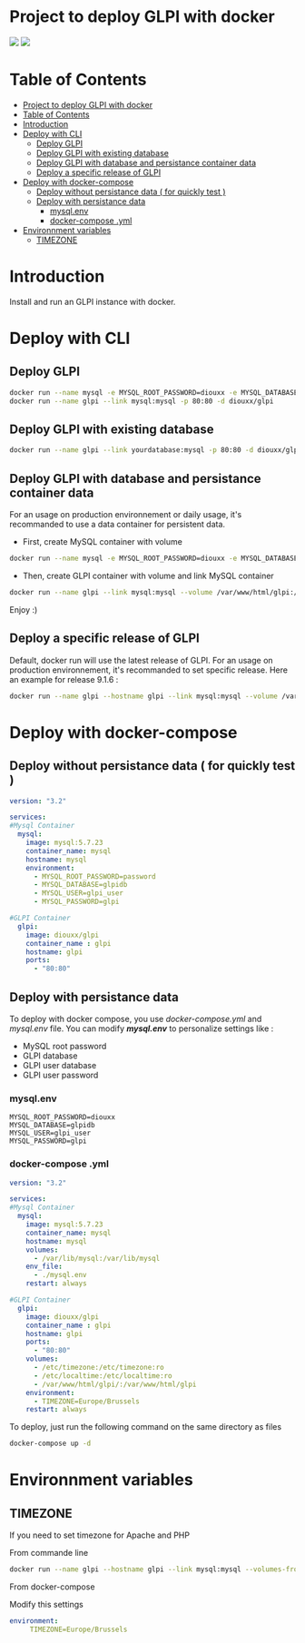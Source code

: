 # Project to deploy GLPI with docker

[![](https://images.microbadger.com/badges/version/diouxx/glpi.svg)](http://microbadger.com/images/diouxx/glpi "Get your own version badge on microbadger.com") [![](https://images.microbadger.com/badges/image/diouxx/glpi.svg)](http://microbadger.com/images/diouxx/glpi "Get your own image badge on microbadger.com")

# Table of Contents
- [Project to deploy GLPI with docker](#project-to-deploy-glpi-with-docker)
- [Table of Contents](#table-of-contents)
- [Introduction](#introduction)
- [Deploy with CLI](#deploy-with-cli)
  - [Deploy GLPI](#deploy-glpi)
  - [Deploy GLPI with existing database](#deploy-glpi-with-existing-database)
  - [Deploy GLPI with database and persistance container data](#deploy-glpi-with-database-and-persistance-container-data)
  - [Deploy a specific release of GLPI](#deploy-a-specific-release-of-glpi)
- [Deploy with docker-compose](#deploy-with-docker-compose)
  - [Deploy without persistance data ( for quickly test )](#deploy-without-persistance-data--for-quickly-test)
  - [Deploy with persistance data](#deploy-with-persistance-data)
    - [mysql.env](#mysqlenv)
    - [docker-compose .yml](#docker-compose-yml)
- [Environnment variables](#environnment-variables)
  - [TIMEZONE](#timezone)

# Introduction

Install and run an GLPI instance with docker.

# Deploy with CLI

## Deploy GLPI 
```sh
docker run --name mysql -e MYSQL_ROOT_PASSWORD=diouxx -e MYSQL_DATABASE=glpidb -e MYSQL_USER=glpi_user -e MYSQL_PASSWORD=glpi -d mysql:5.7.23
docker run --name glpi --link mysql:mysql -p 80:80 -d diouxx/glpi
```

## Deploy GLPI with existing database
```sh
docker run --name glpi --link yourdatabase:mysql -p 80:80 -d diouxx/glpi
```

## Deploy GLPI with database and persistance container data

For an usage on production environnement or daily usage, it's recommanded to use a data container for persistent data.

* First, create MySQL container with volume

```sh
docker run --name mysql -e MYSQL_ROOT_PASSWORD=diouxx -e MYSQL_DATABASE=glpidb -e MYSQL_USER=glpi_user -e MYSQL_PASSWORD=glpi --volume /var/lib/mysql:/var/lib/mysql -d mysql:5.7.23
```

* Then, create GLPI container with volume and link MySQL container

```sh
docker run --name glpi --link mysql:mysql --volume /var/www/html/glpi:/var/www/html/glpi -p 80:80 -d diouxx/glpi
```

Enjoy :)

## Deploy a specific release of GLPI
Default, docker run will use the latest release of GLPI.
For an usage on production environnement, it's recommanded to set specific release.
Here an example for release 9.1.6 :
```sh
docker run --name glpi --hostname glpi --link mysql:mysql --volume /var/www/html/glpi:/var/www/html/glpi -p 80:80 --env "VERSION_GLPI=9.1.6" -d diouxx/glpi
```

# Deploy with docker-compose

## Deploy without persistance data ( for quickly test )
```yaml
version: "3.2"

services:
#Mysql Container
  mysql:
    image: mysql:5.7.23
    container_name: mysql
    hostname: mysql
    environment:
      - MYSQL_ROOT_PASSWORD=password
      - MYSQL_DATABASE=glpidb
      - MYSQL_USER=glpi_user
      - MYSQL_PASSWORD=glpi

#GLPI Container
  glpi:
    image: diouxx/glpi
    container_name : glpi
    hostname: glpi
    ports:
      - "80:80"
```

## Deploy with persistance data

To deploy with docker compose, you use *docker-compose.yml* and *mysql.env* file.
You can modify **_mysql.env_** to personalize settings like :

* MySQL root password
* GLPI database
* GLPI user database
* GLPI user password


### mysql.env
```
MYSQL_ROOT_PASSWORD=diouxx
MYSQL_DATABASE=glpidb
MYSQL_USER=glpi_user
MYSQL_PASSWORD=glpi
```

### docker-compose .yml
```yaml
version: "3.2"

services:
#Mysql Container
  mysql:
    image: mysql:5.7.23
    container_name: mysql
    hostname: mysql
    volumes:
      - /var/lib/mysql:/var/lib/mysql
    env_file:
      - ./mysql.env
    restart: always

#GLPI Container
  glpi:
    image: diouxx/glpi
    container_name : glpi
    hostname: glpi
    ports:
      - "80:80"
    volumes:
      - /etc/timezone:/etc/timezone:ro
      - /etc/localtime:/etc/localtime:ro
      - /var/www/html/glpi/:/var/www/html/glpi
    environment:
      - TIMEZONE=Europe/Brussels
    restart: always
```

To deploy, just run the following command on the same directory as files

```sh
docker-compose up -d
```

# Environnment variables

## TIMEZONE
If you need to set timezone for Apache and PHP

From commande line
```sh
docker run --name glpi --hostname glpi --link mysql:mysql --volumes-from glpi-data -p 80:80 --env "TIMEZONE=Europe/Brussels" -d diouxx/glpi
```

From docker-compose

Modify this settings
```yml
environment:
     TIMEZONE=Europe/Brussels
```